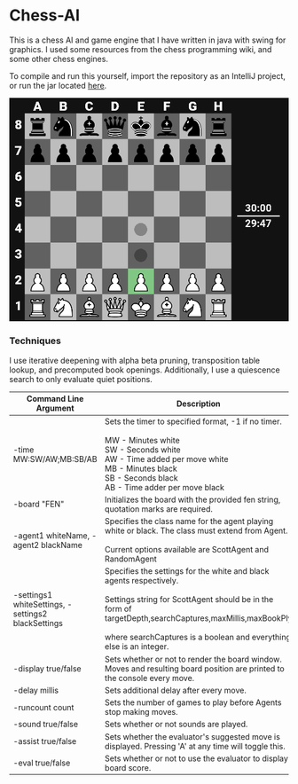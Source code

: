 # Chess-AI
This is a chess AI and game engine that I have written in java with swing for graphics. I used some resources from the chess programming wiki, and some other chess engines.

To compile and run this yourself, import the repository as an IntelliJ project, or run the jar located [here](out/artifacts/Scott_Chess_jar/Chess-AI.jar).

![](screenshot.png?raw=true)

### Techniques
I use iterative deepening with alpha beta pruning, transposition table lookup, and precomputed book openings. Additionally, I use a quiescence search to only evaluate quiet positions.

| Command Line Argument                              | Description                                                                                                                                                                                                                                                    |
|----------------------------------------------------|----------------------------------------------------------------------------------------------------------------------------------------------------------------------------------------------------------------------------------------------------------------|
| -time MW:SW/AW;MB:SB/AB                            | Sets the timer to specified format, -1 if no timer.<br><br>MW - Minutes white<br>SW - Seconds white<br>AW - Time added per move white<br>MB - Minutes black<br>SB - Seconds black<br>AB - Time adder per move black                                            |
| -board "FEN"                                       | Initializes the board with the provided fen string, quotation marks are required.                                                                                                                                                                              |
| -agent1 whiteName, -agent2 blackName               | Specifies the class name for the agent playing white or black. The class must extend from Agent.<br><br>Current options available are ScottAgent and RandomAgent                                                                                               |
| -settings1 whiteSettings, -settings2 blackSettings | Specifies the settings for the white and black agents respectively.<br><br>Settings string for ScottAgent should be in the form of targetDepth,searchCaptures,maxMillis,maxBookPly<br><br>where searchCaptures is a boolean and everything else is an integer. |
| -display true/false                                | Sets whether or not to render the board window. Moves and resulting board position are printed to the console every move.                                                                                                                                      |
| -delay millis                                      | Sets additional delay after every move.                                                                                                                                                                                                                        |
| -runcount count                                    | Sets the number of games to play before Agents stop making moves.                                                                                                                                                                                              |
| -sound true/false                                  | Sets whether or not sounds are played.                                                                                                                                                                                                                         |
| -assist true/false                                 | Sets whether the evaluator's suggested move is displayed. Pressing 'A' at any time will toggle this.                                                                                                                                                           |
| -eval true/false                                   | Sets whether or not to use the evaluator to display board score.                                                                                                                                                                                               |